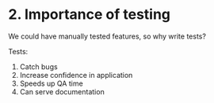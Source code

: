 # 2. Importance of testing
We could have manually tested features, so why write tests?

Tests:
1. Catch bugs
2. Increase confidence in application
3. Speeds up QA time
4. Can serve documentation